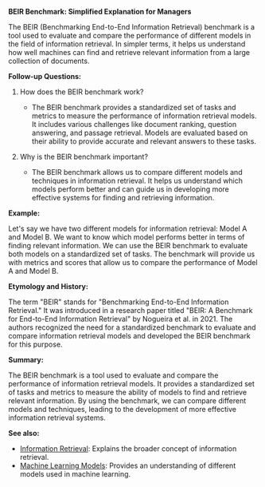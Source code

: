 **BEIR Benchmark: Simplified Explanation for Managers**

The BEIR (Benchmarking End-to-End Information Retrieval) benchmark is a tool
used to evaluate and compare the performance of different models in the field
of information retrieval. In simpler terms, it helps us understand how well
machines can find and retrieve relevant information from a large collection of
documents.

**Follow-up Questions:**

1. How does the BEIR benchmark work?
   - The BEIR benchmark provides a standardized set of tasks and metrics to
     measure the performance of information retrieval models. It includes
     various challenges like document ranking, question answering, and passage
     retrieval. Models are evaluated based on their ability to provide accurate
     and relevant answers to these tasks.

2. Why is the BEIR benchmark important?
   - The BEIR benchmark allows us to compare different models and techniques in
     information retrieval. It helps us understand which models perform better
     and can guide us in developing more effective systems for finding and
     retrieving information.

**Example:**

Let's say we have two different models for information retrieval: Model A and
Model B. We want to know which model performs better in terms of finding
relevant information. We can use the BEIR benchmark to evaluate both models on
a standardized set of tasks. The benchmark will provide us with metrics and
scores that allow us to compare the performance of Model A and Model B.

**Etymology and History:**

The term "BEIR" stands for "Benchmarking End-to-End Information Retrieval." It
was introduced in a research paper titled "BEIR: A Benchmark for End-to-End
Information Retrieval" by Nogueira et al. in 2021. The authors recognized the
need for a standardized benchmark to evaluate and compare information retrieval
models and developed the BEIR benchmark for this purpose.

**Summary:**

The BEIR benchmark is a tool used to evaluate and compare the performance of
information retrieval models. It provides a standardized set of tasks and
metrics to measure the ability of models to find and retrieve relevant
information. By using the benchmark, we can compare different models and
techniques, leading to the development of more effective information retrieval
systems.

**See also:**

- [Information Retrieval](?concept=information+retrieval&specialist_role=Machine+learning+specialist&target_audience=Manager+without+much+technical+background):
  Explains the broader concept of information retrieval.
- [Machine Learning Models](?concept=machine+learning+models&specialist_role=Machine+learning+specialist&target_audience=Manager+without+much+technical+background):
  Provides an understanding of different models used in machine learning.